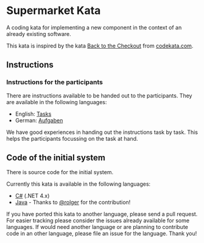 # Supermarket Kata
A coding kata for implementing a new component in the context of an already existing software.

This kata is inspired by the kata [Back to the Checkout](http://codekata.com/kata/kata09-back-to-the-checkout/) from [codekata.com](http://codekata.com).

## Instructions

### Instructions for the participants
There are instructions available to be handed out to the participants. They are available in the following languages:

- English: [Tasks](Tasks.md)
- German: [Aufgaben](Aufgaben.md)

We have good experiences in handing out the instructions task by task. This helps the participants focussing on the task at hand.

## Code of the initial system
There is source code for the initial system.

Currently this kata is available in the following languages:
- [C#](CSharp/) (.NET 4.x)
- [Java](java/) - Thanks to [@rolger](https://github.com/rolger/supermarketkata) for the contribution!

If you have ported this kata to another language, please send a pull request. For easier tracking please consider the issues already available for some languages. If would need another language or are planning to contribute code in an other language, please file an issue for the language. Thank you!
